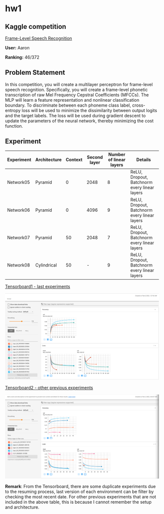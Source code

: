 # hw1

## Kaggle competition
[Frame-Level Speech Recognition](https://www.kaggle.com/competitions/11-785-s22-hw1p2)

**User:** Aaron

**Ranking:** 46/372

## Problem Statement
In this competition, you will create a multilayer perceptron for frame-level speech recognition. Specifically, you will create a frame-level phonetic transcription of raw Mel Frequency Cepstral Coefficients (MFCCs). The MLP will learn a feature representation and nonlinear classification boundary. To discriminate between each phoneme class label, cross-entropy loss will be used to minimize the dissimilarity between output logits and the target labels. The loss will be used during gradient descent to update the parameters of the neural network, thereby minimizing the cost function.

## Experiment
| Experiment | Architecture | Context | Second layer | Number of linear layers | Details                                      |
|------------|--------------|---------|--------------|-------------------------|----------------------------------------------|
| Network05  | Pyramid      | 0       | 2048         | 8                       | ReLU, Dropout, Batchnorm every linear layers |
| Network06  | Pyramid      | 0       | 4096         | 9                       | ReLU, Dropout, Batchnorm every linear layers |
| Network07  | Pyramid      | 50      | 2048         | 7                       | ReLU, Dropout, Batchnorm every linear layers |
| Network08  | Cylindrical  | 50      | -            | 9                       | ReLU, Dropout, Batchnorm every linear layers |

[Tensorboard1 - last experiments](https://tensorboard.dev/experiment/Jik0r4r0QzuOoXxKHzqEfQ/#scalars)

![Screenshot](src/tensorboard1.png)

[Tensorboard2 - other previous experiments](https://tensorboard.dev/experiment/nzfqotqkQdiRQafwOcvMQA/#scalars)

![Screenshot](src/tensorboard2.png)

**Remark**: From the Tensorboard, there are some duplicate experiments due to the resuming process, last version of each environment can be filter by checking the most recent date. For other previous experiments that are not included in the above table, this is because I cannot remember the setup and architecture.
